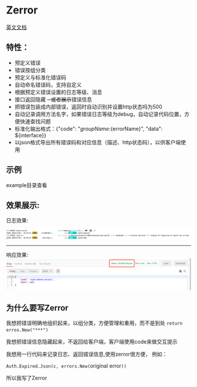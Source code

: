 # Zerror


[英文文档](./Readme.md)

## 特性：
- 预定义错误
- 错误按组分类
- 预定义与标准化错误码
- 自动命名错误码，支持自定义
- 根据预定义错误设置的日志等级、消息
- 接口返回隐藏 ~~- 或者展示~~错误信息
- 把错误包装成内部错误，返回时自动识别并设置http状态吗为500
- 自动记录调用方法名字，如果错误日志等级为debug，自动记录代码位置，方便快速查找问题
- 标准化输出格式：{"code": "${groupName}:${errorName}", "data": ${interface}}
- 以json格式导出所有错误码和对应信息（描述、http状态码），以供客户端使用

## 示例

example目录查看


## 效果展示:

日志效果:

![log result show](./log.png)

***

响应效果:
![response show](./response.png)

## 为什么要写Zerror

我想把错误明确地组织起来，以组分类，方便管理和重用，而不是到处 `return erros.New("***")`

我想把错误信息隐藏起来，不返回给客户端，客户端使用code来做交互提示

我想用一行代码来记录日志、返回错误信息,使用zerror很方便， 例如： 

`Auth.Expired.Json(c, errors.New(`original error`))`

所以我写了Zerror


